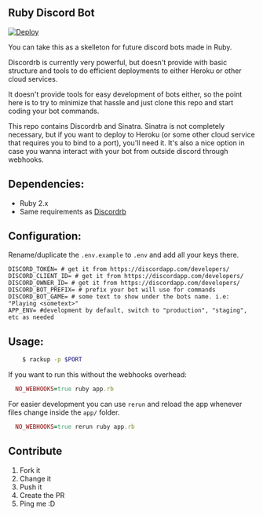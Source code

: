 Ruby Discord Bot
--

[![Deploy](https://www.herokucdn.com/deploy/button.svg)](https://heroku.com/deploy?template=https://github.com/elfenars/ruby-discord-bot/tree/master)

You can take this as a skelleton for future discord bots made in Ruby.

Discordrb is currently very powerful, but doesn't provide with basic structure and tools to do efficient deployments to either Heroku or other cloud services.

It doesn't provide tools for easy development of bots either, so the point here is to try to minimize that hassle and just clone this repo and start coding your bot commands.

This repo contains Discordrb and Sinatra. Sinatra is not completely necessary, but if you want to deploy to Heroku (or some other cloud service that requires you to bind to a port), you'll need it. It's also a nice option in case you wanna interact with your bot from outside discord through webhooks.

## Dependencies:

  * Ruby 2.x
  * Same requirements as [Discordrb](https://github.com/meew0/discordrb)

## Configuration:

Rename/duplicate the `.env.example` to `.env` and add all your keys there.

```
DISCORD_TOKEN= # get it from https://discordapp.com/developers/
DISCORD_CLIENT_ID= # get it from https://discordapp.com/developers/
DISCORD_OWNER_ID= # get it from https://discordapp.com/developers/
DISCORD_BOT_PREFIX= # prefix your bot will use for commands
DISCORD_BOT_GAME= # some text to show under the bots name. i.e: "Playing <sometext>"
APP_ENV= #development by default, switch to "production", "staging", etc as needed

```

## Usage:

```bash
    $ rackup -p $PORT
```

If you want to run this without the webhooks overhead:

```ruby
  NO_WEBHOOKS=true ruby app.rb
```

For easier development you can use `rerun` and reload the app whenever files change inside the `app/` folder.

```ruby
  NO_WEBHOOKS=true rerun ruby app.rb
```

## Contribute

1. Fork it
2. Change it
3. Push it
4. Create the PR
5. Ping me :D


